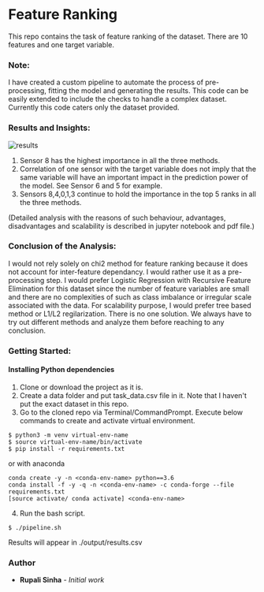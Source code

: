 # Feature Ranking

This repo contains the task of feature ranking of the dataset. There are 10 features and one target variable.


### Note:
I have created a custom pipeline to automate the process of pre-processing, fitting the model and generating the results. This code can be easily extended to include the checks to handle a complex dataset. Currently this code caters only the dataset provided.


### Results and Insights:

![results](img/schema.png)

1. Sensor 8 has the highest importance in all the three methods.
2. Correlation of one sensor with the target variable does not imply that the same variable will have an important impact in the prediction power of the model. See Sensor 6 and 5 for example.
3. Sensors 8,4,0,1,3 continue to hold the importance in the top 5 ranks in all the three methods.

(Detailed analysis with the reasons of such behaviour, advantages, disadvantages and scalability is described in jupyter notebook and pdf file.)


### Conclusion of the Analysis:
I would not rely solely on chi2 method for feature ranking because it does not account for inter-feature dependancy. I would rather use it as a pre-processing step. I would prefer Logistic Regression with Recursive Feature Elimination for this dataset since the number of feature variables are small and there are no complexities of such as class imbalance or irregular scale associated with the data. For scalability purpose, I would prefer tree based method or L1/L2 regilarization.
There is no one solution. We always have to try out different methods and analyze them before reaching to any conclusion.


### Getting Started:
#### Installing Python dependencies
1. Clone or download the project as it is.
2. Create a data folder and put task_data.csv file in it. Note that I haven't put the exact dataset in this repo.
3. Go to the cloned repo via Terminal/CommandPrompt. Execute below commands to create and activate virtual environment.
```
$ python3 -m venv virtual-env-name
$ source virtual-env-name/bin/activate
$ pip install -r requirements.txt
```
or with anaconda
```
conda create -y -n <conda-env-name> python==3.6
conda install -f -y -q -n <conda-env-name> -c conda-forge --file requirements.txt
[source activate/ conda activate] <conda-env-name>
```
4. Run the bash script.
```
$ ./pipeline.sh
```

Results will appear in ./output/results.csv


### Author
* **Rupali Sinha** - *Initial work*
